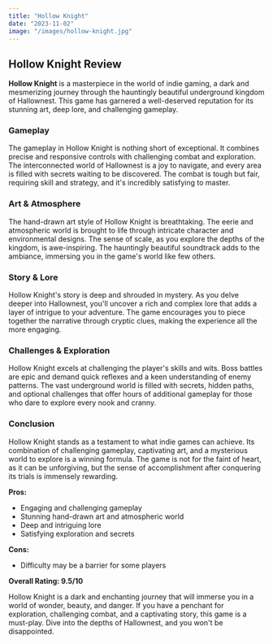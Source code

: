 ```yaml
---
title: "Hollow Knight"
date: "2023-11-02"
image: "/images/hollow-knight.jpg"
---
```


## **Hollow Knight Review**

**Hollow Knight** is a masterpiece in the world of indie gaming, a dark and mesmerizing journey through the hauntingly beautiful underground kingdom of Hallownest. This game has garnered a well-deserved reputation for its stunning art, deep lore, and challenging gameplay.

### **Gameplay**

The gameplay in Hollow Knight is nothing short of exceptional. It combines precise and responsive controls with challenging combat and exploration. The interconnected world of Hallownest is a joy to navigate, and every area is filled with secrets waiting to be discovered. The combat is tough but fair, requiring skill and strategy, and it's incredibly satisfying to master.

### **Art & Atmosphere**

The hand-drawn art style of Hollow Knight is breathtaking. The eerie and atmospheric world is brought to life through intricate character and environmental designs. The sense of scale, as you explore the depths of the kingdom, is awe-inspiring. The hauntingly beautiful soundtrack adds to the ambiance, immersing you in the game's world like few others.

### **Story & Lore**

Hollow Knight's story is deep and shrouded in mystery. As you delve deeper into Hallownest, you'll uncover a rich and complex lore that adds a layer of intrigue to your adventure. The game encourages you to piece together the narrative through cryptic clues, making the experience all the more engaging.

### **Challenges & Exploration**

Hollow Knight excels at challenging the player's skills and wits. Boss battles are epic and demand quick reflexes and a keen understanding of enemy patterns. The vast underground world is filled with secrets, hidden paths, and optional challenges that offer hours of additional gameplay for those who dare to explore every nook and cranny.

### **Conclusion**

Hollow Knight stands as a testament to what indie games can achieve. Its combination of challenging gameplay, captivating art, and a mysterious world to explore is a winning formula. The game is not for the faint of heart, as it can be unforgiving, but the sense of accomplishment after conquering its trials is immensely rewarding.

**Pros:**

-   Engaging and challenging gameplay
-   Stunning hand-drawn art and atmospheric world
-   Deep and intriguing lore
-   Satisfying exploration and secrets

**Cons:**

-   Difficulty may be a barrier for some players

**Overall Rating: 9.5/10**

Hollow Knight is a dark and enchanting journey that will immerse you in a world of wonder, beauty, and danger. If you have a penchant for exploration, challenging combat, and a captivating story, this game is a must-play. Dive into the depths of Hallownest, and you won't be disappointed.
